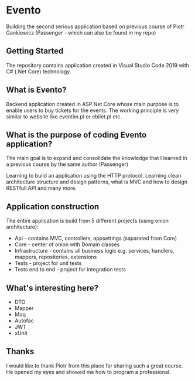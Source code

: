 # Evento
Building the second serious application based on previous course of Piotr Gankiewicz (Passenger - which can also be found in my repo)

## Getting Started
The repository contains application created in Visual Studio Code 2019 with C# (.Net Core) technology.

## What is Evento?
Backend application created in ASP.Net Core whose main purpose is to enable users to buy tickets for the events.
The working principle is very similar to website like eventim.pl or ebilet.pl etc.

## What is the purpose of coding Evento application?
The main goal is to expand and consolidate the knowledge that I learned in a previous course by the same author
(Passenger)

Learning to build an application using the HTTP protocol.
Learning clean architecture structure and design patterns, what is MVC and how to design RESTfull API and many more. 

## Application construction

The entire application is build from 5 different projects (using onion architecture):

* Api - contains MVC, controllers, appsettings (saparated from Core)
* Core - center of onion with Domain classes
* Infrastructure - contains all business logic e.g. services, handlers, mappers, repositories, extensions
* Tests - project for unit tests
* Tests end to end - project for integration tests
 
## What's interesting here?

* DTO
* Mapper
* Moq
* Autofac
* JWT
* xUnit

## Thanks

I would like to thank Piotr from this place for sharing such a great course. He opened my eyes and showed me how to program a professional.
